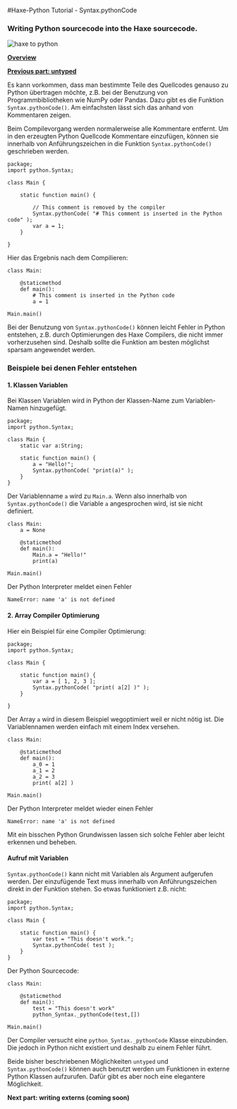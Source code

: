 #Haxe-Python Tutorial - Syntax.pythonCode

<h3>Writing Python sourcecode into the Haxe sourcecode.</h3>

![haxe to python](https://i.imgsafe.org/63afc9b8fb.png)

[**Overview**](https://steemit.com/programming/@kkaos/haxe-python-tutorial-intro)

[**Previous part: untyped**](https://steemit.com/programming/@kkaos/haxe-python-tutorial-untyped)

Es kann vorkommen, dass man bestimmte Teile des Quellcodes genauso zu Python übertragen möchte, z.B. bei der Benutzung von Programmbibliotheken wie NumPy oder Pandas. Dazu gibt es die Funktion `Syntax.pythonCode()`. Am einfachsten lässt sich das anhand von Kommentaren zeigen.

Beim Compilevorgang werden normalerweise alle Kommentare entfernt. Um in den erzeugten Python Quellcode Kommentare einzufügen, können sie innerhalb von Anführungszeichen in die Funktion `Syntax.pythonCode()` geschrieben werden.

    package;
    import python.Syntax;
    
    class Main {
    	
    	static function main() {
    		
    		// This comment is removed by the compiler
    		Syntax.pythonCode( "# This comment is inserted in the Python code" );
    		var a = 1;
    	}
    	
    }

Hier das Ergebnis nach dem Compilieren:
    
    class Main:
    
    	@staticmethod
    	def main():
    		# This comment is inserted in the Python code
    		a = 1

    Main.main()
    
Bei der Benutzung  von `Syntax.pythonCode()` können leicht Fehler in Python entstehen, z.B. durch Optimierungen des Haxe Compilers, die nicht immer vorherzusehen sind. Deshalb sollte die Funktion am besten möglichst sparsam angewendet werden.

<h3>Beispiele bei denen Fehler entstehen</h3>

<h4>1. Klassen Variablen</h4>

Bei Klassen Variablen wird in Python der Klassen-Name zum Variablen-Namen hinzugefügt.  

	package;    
	import python.Syntax;
    
    class Main {
    	static var a:String;
    	
    	static function main() {
    		a = "Hello!";
    		Syntax.pythonCode( "print(a)" );
    	}
    }

Der Variablenname `a` wird zu `Main.a`. Wenn also innerhalb von `Syntax.pythonCode()` die Variable `a` angesprochen wird, ist sie nicht definiert.

    class Main:
    	a = None
    
    	@staticmethod
    	def main():
    		Main.a = "Hello!"
    		print(a)
    
    Main.main()

Der Python Interpreter meldet einen Fehler

    NameError: name 'a' is not defined



<h4>2. Array Compiler Optimierung</h4>

Hier ein Beispiel für eine Compiler Optimierung:

    package;
    import python.Syntax;
    
    class Main {
    	
    	static function main() {
    		var a = [ 1, 2, 3 ];
    		Syntax.pythonCode( "print( a[2] )" );
    	}
    	
    }
    
Der Array `a` wird in diesem Beispiel wegoptimiert weil er nicht nötig ist. Die Variablennamen werden einfach mit einem Index versehen.

    class Main:
    
    	@staticmethod
    	def main():
    		a_0 = 1
    		a_1 = 2
    		a_2 = 3
    		print( a[2] )
    
    Main.main()
    
Der Python Interpreter meldet wieder einen Fehler

    NameError: name 'a' is not defined

Mit ein bisschen Python Grundwissen lassen sich solche Fehler aber leicht erkennen und beheben.

<h4>Aufruf mit Variablen</h4>
 
`Syntax.pythonCode()` kann nicht mit Variablen als Argument aufgerufen werden. Der einzufügende Text muss innerhalb von Anführungszeichen direkt in der Funktion stehen. So etwas funktioniert z.B. nicht:


    package;
    import python.Syntax;
    
    class Main {
    	
    	static function main() {
    		var test = "This doesn't work.";
    		Syntax.pythonCode( test );
    	}
    }

Der Python Sourcecode:

    class Main:
    
    	@staticmethod
    	def main():
    		test = "This doesn't work"
    		python_Syntax._pythonCode(test,[])
    
    Main.main()
    
Der Compiler versucht eine `python_Syntax._pythonCode` Klasse einzubinden. Die jedoch in Python nicht existiert und deshalb zu einem Fehler führt.


Beide bisher beschriebenen Möglichkeiten `untyped` und `Syntax.pythonCode()` können auch benutzt werden um Funktionen in externe Python Klassen aufzurufen. Dafür gibt es aber noch eine elegantere Möglichkeit.


**Next part: writing externs (coming soon)**